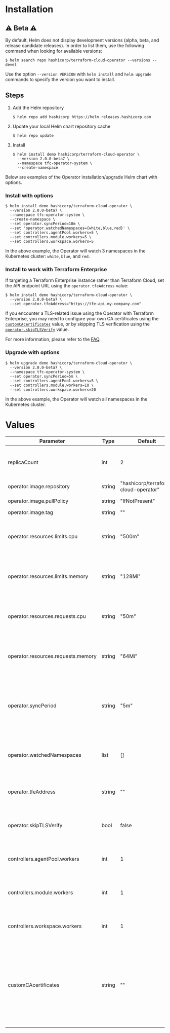# Installation

## :warning: Beta :warning:

By default, Helm does not display development versions (alpha, beta, and release candidate releases). In order to list them, use the following command when looking for available versions:

```console
$ helm search repo hashicorp/terraform-cloud-operator --versions --devel
```

Use the option `--version VERSION` with `helm install` and `helm upgrade` commands to specify the version you want to install.

## Steps

1. Add the Helm repository

    ```console
    $ helm repo add hashicorp https://helm.releases.hashicorp.com
    ```

2. Update your local Helm chart repository cache

    ```console
    $ helm repo update
    ```

3. Install

    ```console
    $ helm install demo hashicorp/terraform-cloud-operator \
      --version 2.0.0-beta7 \
      --namespace tfc-operator-system \
      --create-namespace
    ```

Below are examples of the Operator installation/upgrade Helm chart with options.

### Install with options

```console
$ helm install demo hashicorp/terraform-cloud-operator \
  --version 2.0.0-beta7 \
  --namespace tfc-operator-system \
  --create-namespace \
  --set operator.syncPeriod=10m \
  --set 'operator.watchedNamespaces={white,blue,red}' \
  --set controllers.agentPool.workers=5 \
  --set controllers.module.workers=5 \
  --set controllers.workspace.workers=5
```

In the above example, the Operator will watch 3 namespaces in the Kubernetes cluster: `white`, `blue`, and `red`.

### Install to work with Terraform Enterprise

If targeting a Terraform Enterprise instance rather than Terraform Cloud, set the API endpoint URL using the `operator.tfeAddress` value:

```console
$ helm install demo hashicorp/terraform-cloud-operator \
  --version 2.0.0-beta7 \
  --set operator.tfeAddress="https://tfe-api.my-company.com"
```

If you encounter a TLS-related issue using the Operator with Terraform Enterprise, you may need to configure your own CA certificates using the [`customCAcertificates`](./README.md#values) value, or by skipping TLS verification using the [`operator.skipTLSVerify`](./README.md#values) value.

For more information, please refer to the [FAQ](./../../docs/faq.md#general-questions).

### Upgrade with options

```console
$ helm upgrade demo hashicorp/terraform-cloud-operator \
  --version 2.0.0-beta7 \
  --namespace tfc-operator-system \
  --set operator.syncPeriod=5m \
  --set controllers.agentPool.workers=5 \
  --set controllers.module.workers=10 \
  --set controllers.workspace.workers=20
```

In the above example, the Operator will watch all namespaces in the Kubernetes cluster.

# Values

| Parameter | Type | Default | Description |
|-----------|------|---------|-------------|
| replicaCount | int | 2 | Number of Terraform Cloud Operator replicas. |
| operator.image.repository | string | "hashicorp/terraform-cloud-operator" | Image repository. |
| operator.image.pullPolicy | string | "IfNotPresent" | Image pull policy. |
| operator.image.tag | string | "" | Image tag. |
| operator.resources.limits.cpu | string | "500m" | Limits as a maximum amount of CPU to be used by a container. |
| operator.resources.limits.memory | string | "128Mi" | Limits as a maximum amount of memory to be used by a container. |
| operator.resources.requests.cpu | string | "50m" | Guaranteed minimum amount of CPU to be used by a container. |
| operator.resources.requests.memory | string | "64Mi" | Guaranteed minimum amount of memory to be used by a container. |
| operator.syncPeriod | string | "5m" | The minimum frequency at which watched resources are reconciled. Format: 5s, 1m, etc. |
| operator.watchedNamespaces | list | [] | List of namespaces the controllers should watch. |
| operator.tfeAddress | string | "" | The API URL of a Terraform Enterprise instance. |
| operator.skipTLSVerify | bool | false | Whether or not to ignore TLS certification warnings. |
| controllers.agentPool.workers | int | 1 | The number of the Agent Pool controller workers. |
| controllers.module.workers | int | 1 | The number of the Module controller workers. |
| controllers.workspace.workers | int | 1 | The number of the Workspace controller workers. |
| customCAcertificates | string | "" | Custom Certificate Authority bundle to validate API TLS certificates. Expects a path to a CRT file containing concatenated certificates. |
